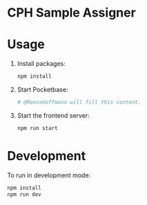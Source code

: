 # CPH Sample Assigner

# Usage

1. Install packages:

   ```bash
   npm install
   ```

2. Start Pocketbase:

   ```bash
   # @ReeceHoffmann will fill this content.
   ```

3. Start the frontend server:
   ```bash
   npm run start
   ```

# Development

To run in development mode:

```bash
npm install
npm run dev
```
